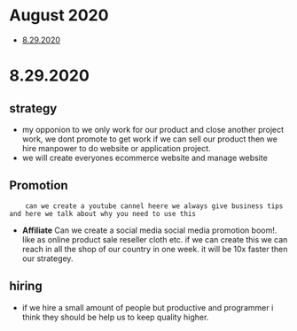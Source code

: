 # August 2020
- [8.29.2020](#8.29.2020)



<a title="8.29.2020"> </a>
# 8.29.2020

## strategy 
-  my opponion to we only work for our product and close another project  work, we dont promote to get work 
 if we can sell our product then we hire manpower to do website or application project. 
- we will create everyones ecommerce website and manage website 


## Promotion
        can we create a youtube cannel heere we always give business tips and here we talk about why you need to use this

- **Affiliate** Can we create a social media social media promotion boom!. like as online product sale reseller cloth etc. if we can create this we can reach  in all the shop of our country in one week. it will be 10x faster then our strategey.

## hiring 
- if we hire a small amount of people but productive and programmer i think they should be help us to keep quality higher.
